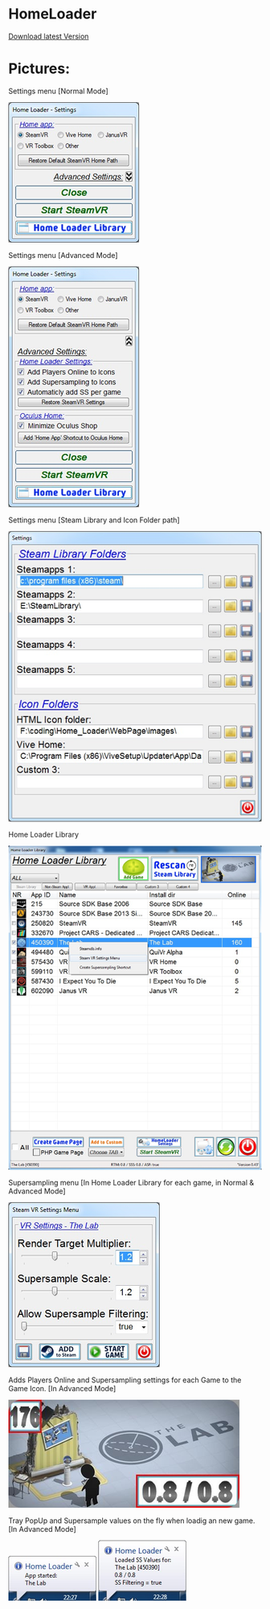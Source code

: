 # HomeLoader
[Download latest Version](https://github.com/CogentHub/HomeLoader/releases/)

# Pictures:
Settings menu [Normal Mode]

![logo](preview/Settings_1.jpg) 


Settings menu [Advanced Mode]

![logo](preview/Settings_2.jpg) 


Settings menu [Steam Library and Icon Folder path]

![logo](preview/Settings_3.jpg)


Home Loader Library

![logo](preview/Library.jpg)


Supersampling menu [In Home Loader Library for each game, in Normal & Advanced Mode]

![logo](preview/SS_Settings.jpg)


Adds Players Online and Supersampling settings for each Game to the Game Icon. [In Advanced Mode]

![logo](preview/GameIcons.jpg)


Tray PopUp and Supersample values on the fly when loadig an new game. [In Advanced Mode]

![logo](preview/TrayPopUp_1.jpg)
![logo](preview/TrayPopUp_2.jpg)






